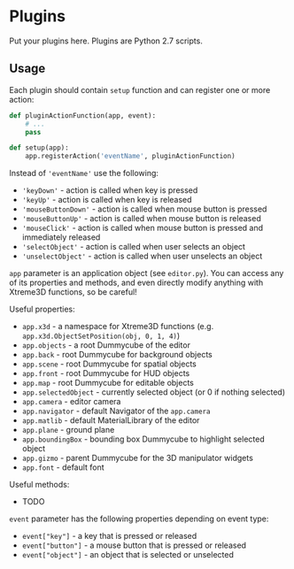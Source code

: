 # Plugins
Put your plugins here. Plugins are Python 2.7 scripts.

## Usage
Each plugin should contain `setup` function and can register one or more action:

```python
def pluginActionFunction(app, event):
    # ...
    pass

def setup(app):
    app.registerAction('eventName', pluginActionFunction)
```

Instead of `'eventName'` use the following:
- `'keyDown'` - action is called when key is pressed
- `'keyUp'` - action is called when key is released
- `'mouseButtonDown'` - action is called when mouse button is pressed
- `'mouseButtonUp'` - action is called when mouse button is released
- `'mouseClick'` - action is called when mouse button is pressed and immediately released
- `'selectObject'` - action is called when user selects an object
- `'unselectObject'` - action is called when user unselects an object

`app` parameter is an application object (see `editor.py`). You can access any of its properties and methods, and even directly modify anything with Xtreme3D functions, so be careful!

Useful properties:
- `app.x3d` - a namespace for Xtreme3D functions (e.g. `app.x3d.ObjectSetPosition(obj, 0, 1, 4)`)
- `app.objects` - a root Dummycube of the editor
- `app.back` - root Dummycube for background objects
- `app.scene` - root Dummycube for spatial objects
- `app.front` - root Dummycube for HUD objects
- `app.map` - root Dummycube for editable objects
- `app.selectedObject` - currently selected object (or 0 if nothing selected)
- `app.camera` - editor camera
- `app.navigator` - default Navigator of the `app.camera`
- `app.matlib` - default MaterialLibrary of the editor
- `app.plane` - ground plane
- `app.boundingBox` - bounding box Dummycube to highlight selected object
- `app.gizmo` - parent Dummycube for the 3D manipulator widgets
- `app.font` - default font

Useful methods:
- TODO

`event` parameter has the following properties depending on event type:
- `event["key"]` - a key that is pressed or released
- `event["button"]` - a mouse button that is pressed or released
- `event["object"]` - an object that is selected or unselected